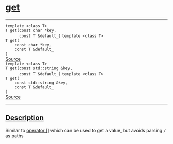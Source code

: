 
<h1 id="get">
 <a href="#/api/json/get" class="anchor">
   <span>get</span>
  </a>
</h1>

<div class="signature">

<hr>

  <div class="definition-container">
    <div class="definition">
      <code class="desktop-only"><span class="token keyword">template</span> <<span class="token keyword">class</span> <span class="token keyword">T</span>>
<span class="token keyword">T</span> get(<span class="token keyword">const</span> <span class="token keyword">char</span> &#42;key,
      <span class="token keyword">const</span> <span class="token keyword">T</span> &amp;default&#95;)</code>
      <code class="mobile-only"><span class="token keyword">template</span> <<span class="token keyword">class</span> <span class="token keyword">T</span>>
<span class="token keyword">T</span> get(
    <span class="token keyword">const</span> <span class="token keyword">char</span> &#42;key,
    <span class="token keyword">const</span> <span class="token keyword">T</span> &amp;default&#95;
)</code>
      <div class="flex-spacing"></div>
      <a href="https://github.com/libocca/occa/blob/06c83625/include/occa/types/json.hpp#L755" target="_blank">Source</a>
    </div>
    
  </div>

  <div class="definition-container">
    <div class="definition">
      <code class="desktop-only"><span class="token keyword">template</span> <<span class="token keyword">class</span> <span class="token keyword">T</span>>
<span class="token keyword">T</span> get(<span class="token keyword">const</span> <span class="token keyword">std::string</span> &amp;key,
      <span class="token keyword">const</span> <span class="token keyword">T</span> &amp;default&#95;)</code>
      <code class="mobile-only"><span class="token keyword">template</span> <<span class="token keyword">class</span> <span class="token keyword">T</span>>
<span class="token keyword">T</span> get(
    <span class="token keyword">const</span> <span class="token keyword">std::string</span> &amp;key,
    <span class="token keyword">const</span> <span class="token keyword">T</span> &amp;default&#95;
)</code>
      <div class="flex-spacing"></div>
      <a href="https://github.com/libocca/occa/blob/06c83625/include/occa/types/json.hpp#L762" target="_blank">Source</a>
    </div>
    
  </div>

  <hr>
</div>


<h2 id="description">
 <a href="#/api/json/get?id=description" class="anchor">
   <span>Description</span>
  </a>
</h2>

Similar to [operator []](/api/json/operator_brackets) which can be used to get a value, but avoids parsing `/` as paths
